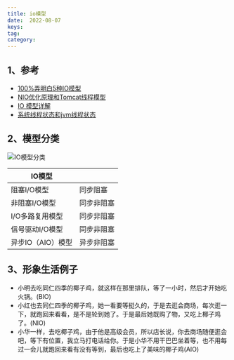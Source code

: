 ```yaml
---
title: io模型
date:  2022-08-07
keys:
tag:
category:
---
```


## 1、参考

- [100%弄明白5种IO模型](https://zhuanlan.zhihu.com/p/115912936)  
- [NIO优化原理和Tomcat线程模型](https://segmentfault.com/a/1190000024540660)  
- [IO 模型详解](https://www.51cto.com/article/693213.html)
- [系统线程状态和jvm线程状态](https://cloud.tencent.com/developer/article/1517734)

## 2、模型分类

![IO模型分类](https://afatpig.oss-cn-chengdu.aliyuncs.com/blog/20220808093204.png)

|IO模型||
|-----------|----------|
| 阻塞I/O模型 | 同步阻塞   |
| 非阻塞I/O模型 | 同步非阻塞 |
| I/O多路复用模型 | 同步非阻塞 |
| 信号驱动I/O模型 | 同步非阻塞 |
| 异步IO（AIO）模型 | 异步非阻塞 |  

## 3、形象生活例子

- 小明去吃同仁四季的椰子鸡，就这样在那里排队，等了一小时，然后才开始吃火锅。(BIO)  
- 小红也去同仁四季的椰子鸡，她一看要等挺久的，于是去逛会商场，每次逛一下，就跑回来看看，是不是轮到她了。于是最后她既购了物，又吃上椰子鸡了。(NIO)  
- 小华一样，去吃椰子鸡，由于他是高级会员，所以店长说，你去商场随便逛会吧，等下有位置，我立马打电话给你。于是小华不用干巴巴坐着等，也不用每过一会儿就跑回来看有没有等到，最后也吃上了美味的椰子鸡(AIO)  
